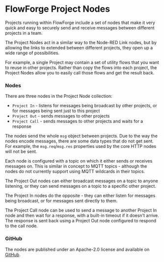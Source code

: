 # FlowForge Project Nodes

Projects running within FlowForge include a set of nodes that make it very
quick and easy to securely send and receive messages between different projects
in a team.

The Project Nodes act in a similar way to the Node-RED Link nodes, but by allowing
the links to extended between different projects, they open up a wide range of
possibilities.

For example, a single Project may contain a set of utility flows that you want
to reuse in other projects. Rather than copy the flows into each project, the Project
Nodes allow you to easily call those flows and get the result back.

### Nodes

There are three nodes in the Project Node collection:

 - `Project In` - listens for messages being broadcast by other projects, or for
   messages being sent just to this project
 - `Project Out` - sends messages to other projects
 - `Project Call` - sends messages to other projects and waits for a response

The nodes send the whole `msg` object between projects. Due to the way the nodes
encode messages, there are some data types that do not get sent. For example,
the `msg.req`/`msg.res` properties used by the core HTTP nodes will not be sent.

Each node is configured with a topic on which it either sends or receives messages
on. This is similar in concept to MQTT topics - although the nodes do not currently
support using MQTT wildcards in their topics.

The Project Out nodes can either broadcast messages on a topic to anyone listening,
or they can send messages on a topic to a specific other project.

The Project In nodes do the opposite - they can either listen for messages being
broadcast, or for messages sent directly to them.

The Project Call node can be used to send a message to another Project In node
and then wait for a response, with a built-in timeout if it doesn't arrive.
The response is sent back using a Project Out node configured to respond to the call
node.

### GitHub

The nodes are published under an Apache-2.0 license and available on [GitHub](https://github.com/flowforge/flowforge-nr-project-nodes).
